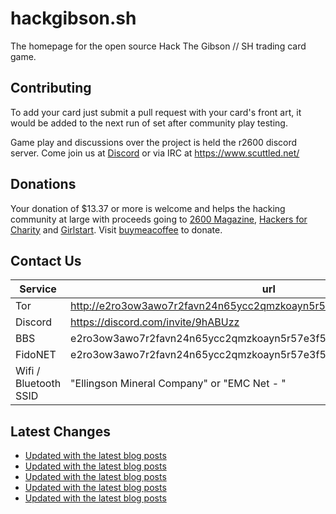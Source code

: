 # hackgibson.sh
The homepage for the open source Hack The Gibson // SH trading card game.


## Contributing

To add your card just submit a pull request with your card's front art, it would be added to the next run of set after community play testing.

Game play and discussions over the project is held the r2600 discord server. Come join us at [Discord](https://discord.com/invite/9hABUzz) or via IRC at https://www.scuttled.net/


## Donations

Your donation of $13.37 or more is welcome and helps the hacking community at large with proceeds going to [2600 Magazine](https://2600.com/), [Hackers for Charity](https://hackersforcharity.org) and [Girlstart](https://girlstart.org).  Visit [buymeacoffee](https://www.buymeacoffee.com/hackgibson.sh) to donate.


## Contact Us

Service | url
-|-
Tor | http://e2ro3ow3awo7r2favn24n65ycc2qmzkoayn5r57e3f56nvjwdcgg32ad.onion
Discord | https://discord.com/invite/9hABUzz
BBS | e2ro3ow3awo7r2favn24n65ycc2qmzkoayn5r57e3f56nvjwdcgg32ad.onion:23
FidoNET | e2ro3ow3awo7r2favn24n65ycc2qmzkoayn5r57e3f56nvjwdcgg32ad.onion:24554
Wifi / Bluetooth SSID | "Ellingson Mineral Company" or "EMC Net - <fidonet address>"

## Latest Changes
<!-- BLOG-POST-LIST:START -->
- [Updated with the latest blog posts](https://github.com/DFW2600/hackgibson.sh/commit/f939b4463d29454859d6f9ca2040bc50a95cb0c0)
- [Updated with the latest blog posts](https://github.com/DFW2600/hackgibson.sh/commit/eb2287ef17f7e32b3820dbf0db47728e37e36d55)
- [Updated with the latest blog posts](https://github.com/DFW2600/hackgibson.sh/commit/62a4ec03266ca6c269b8ee45237c25e05ecc5e8f)
- [Updated with the latest blog posts](https://github.com/DFW2600/hackgibson.sh/commit/2020592f95caf347477a2eee49e14f4d1ad69b4c)
- [Updated with the latest blog posts](https://github.com/DFW2600/hackgibson.sh/commit/c7152d5b734fed70c6859d97efc84eb590c6f5f8)
<!-- BLOG-POST-LIST:END -->
